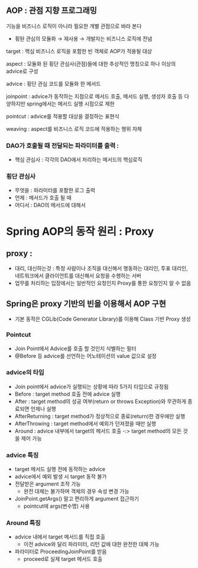## AOP :  관점 지향 프로그래밍

기능을 비즈니스 로직이 아니라 필요한 개별 관점으로 바라 본다

- 횡돤 관심의 모듈화 → 재사용 → 개발자는 비즈니스 로직에 전념

target : 핵심 비즈니스 로직을 포함한 빈 객체로 AOP가 적용될 대상

aspect : 모듈화 된 횡단 관심사(관점)들에 대한 추상적인 명칭으로 하나 이상의 advice로 구성

advice : 횡단 관심 코드를 모듈화 한 메서드

joinpoint : advice가 동작하는 지점으로 메서드 호출, 메서드 실행, 생성자 호출 등 다양하지만 spring에서는 메서드 실행 시점으로 제한

pointcut : advice를 적용할 대상을 결정하는 표현식

weaving : aspect를 비즈니스 로직 코드에 적용하는 행위 자체

### DAO가 호출될 때 전달되는 파라미터를 출력 :

- 핵심 관심사 : 각각의 DAO에서 처리하는 메서드의 핵심로직

### 횡단 관심사

- 무엇을 : 파라미터를 포함한 로그 출력
- 언제 : 메서드가 호출 될 때
- 어디서 : DAO의 메서드에 대해서

# Spring AOP의 동작 원리 : Proxy

## proxy :

- 대리, 대신하는것 : 특정 사람이나 조직을 대신해서 행동하는 대리인, 투표 대리인, 네트워크에서 클라이언트를 대신해서 요청을 수행하는 서버
- 업무를 처리하는 입장에서는 일반적인 요청인지 Proxy를 통한 요청인지 알 수 없음

## Spring은 proxy 기반의 빈을 이용해서 AOP 구현

- 기본 동작은 CGLib(Code Generator Library)를 이용해 Class 기반 Proxy 생성

### Pointcut

- Join Point에서 Advice를 호출 할 것인지 식별하는 필터
- @Before 등 advice를 선언하는 어노테이션의  value 값으로 설정

### advice의 타입

- Join point에서 advice가 실행되는 상황에 따라 5가지 타입으로 규정됨
- Before : target method 호출 전에 advice 실행
- After : target method의 성공 여부(return or throws Exception)와 무관하게 종료되면 언제나 실행
- AfterReturning : target method가 정상적으로 종료(return)한 경우에만 실행
- AfterThrowing : target method에서 예외가 던져졌을 때만 실행
- Around : advice 내부에서 target의 메서드 호출 -:> target method의 모든 것을 제어 가능

### advice 특징

- target 메서드 실행 전에 동작하는 advice
- advice에서 예외 발생 시 target 동작 불가
- 전달받은 argument 조작 가능
    - 완전 대체는 불가하며 객체의 경우 속성 변경 가능
- JoinPoint.getArgs() 말고 편리하게 argument 접근하기
    - pointcut에 args(변수명) 사용

### Around 특징

- advice 내에서 target 메서드를 직접 호출
    - 이전 advice와 달리 파라미터, 리턴 값에 대한 완전한 대체 가능
- 파라미터로 ProceedingJoinPoint를 받음
    - proceed로 실제 target 메서드 호출
